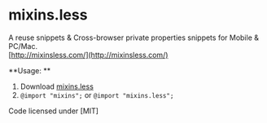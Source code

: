 # mixins.less

A reuse snippets & Cross-browser private properties snippets for Mobile & PC/Mac.  
[http://mixinsless.com/](http://mixinsless.com/)

**Usage:  **

1. Download [mixins.less](https://github.com/hzlzh/mixins.less)
2. `@import "mixins";` or `@import "mixins.less";`

Code licensed under [MIT]